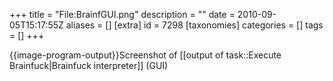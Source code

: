 +++
title = "File:BrainfGUI.png"
description = ""
date = 2010-09-05T15:17:55Z
aliases = []
[extra]
id = 7298
[taxonomies]
categories = []
tags = []
+++

{{image-program-output}}Screenshot of [[output of task::Execute Brainfuck|Brainfuck interpreter]] (GUI)
